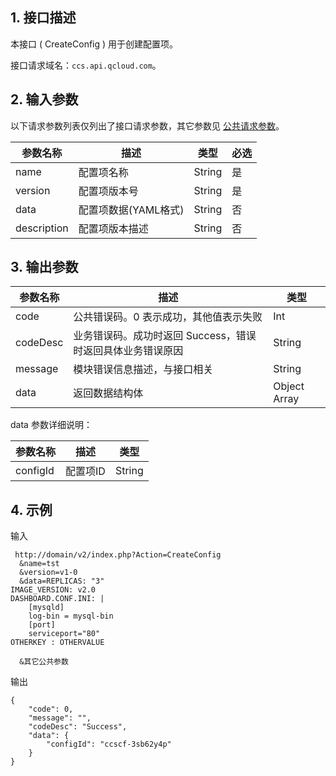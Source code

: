 ## 1. 接口描述

本接口 ( CreateConfig ) 用于创建配置项。

接口请求域名：`ccs.api.qcloud.com`。

## 2. 输入参数

以下请求参数列表仅列出了接口请求参数，其它参数见 [公共请求参数](/doc/api/457/9463)。

| 参数名称 |描述 |类型 |  必选  | 
|---------|---------|---------|---------
| name      | 配置项名称 |String | 是    |
| version   | 配置项版本号 |String | 是    |
| data      | 配置项数据(YAML格式) |String | 否    |
| description   | 配置项版本描述   |String | 否    |


## 3. 输出参数
| 参数名称 |  描述 |类型 |
|---------|---------|---------|
| code |  公共错误码。0 表示成功，其他值表示失败|Int |
| codeDesc | 业务错误码。成功时返回 Success，错误时返回具体业务错误原因|String |
| message |  模块错误信息描述，与接口相关|String |
| data    | 返回数据结构体|Object Array | 

data 参数详细说明：

| 参数名称 |  描述 |类型 |
|---------|---------|---------|
| configId | 配置项ID|String |


## 4. 示例

输入

```
 http://domain/v2/index.php?Action=CreateConfig
  &name=tst
  &version=v1-0
  &data=REPLICAS: "3"
IMAGE_VERSION: v2.0
DASHBOARD.CONF.INI: |
    [mysqld]
    log-bin = mysql-bin
    [port]
    serviceport="80"
OTHERKEY : OTHERVALUE

  &其它公共参数
```

输出

```
{
    "code": 0,
    "message": "",
    "codeDesc": "Success",
    "data": {
        "configId": "ccscf-3sb62y4p"
    }
}
```

